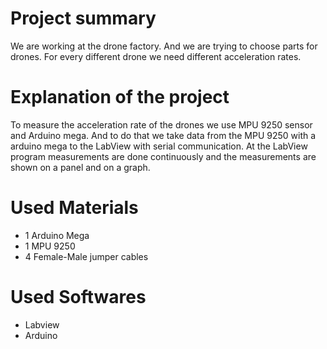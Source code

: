 # Project summary 
We are working at the drone factory. And we are trying to choose parts for drones. For every different drone we need different acceleration rates.
# Explanation of the project
To measure the acceleration rate of the drones we use MPU 9250 sensor and Arduino mega. And to do that we take data from the MPU 9250 with a arduino mega to the LabView with serial communication. At the LabView program measurements are done continuously and the measurements are shown on a panel and on a graph.
# Used Materials
- 1 Arduino Mega
- 1 MPU 9250
- 4 Female-Male jumper cables
# Used Softwares
- Labview
- Arduino
